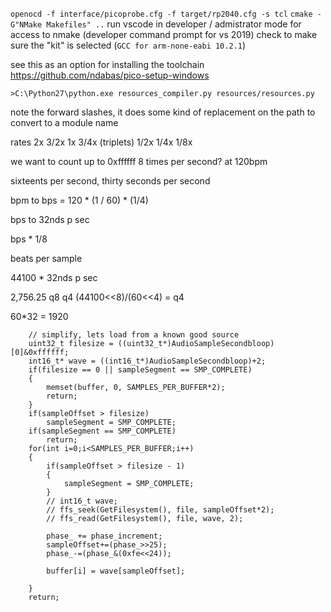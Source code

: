 `openocd -f interface/picoprobe.cfg -f target/rp2040.cfg -s tcl`
`cmake -G"NMake Makefiles" ..`
run vscode in developer / admistrator mode for access to nmake (developer command prompt for vs 2019)
check to make sure the "kit" is selected (`GCC for arm-none-eabi 10.2.1`)

see this as an option for installing the toolchain
https://github.com/ndabas/pico-setup-windows

`>C:\Python27\python.exe resources_compiler.py resources/resources.py`

note the forward slashes, it does some kind of replacement on the path to convert to a module name

rates 2x 3/2x 1x 3/4x (triplets) 1/2x 1/4x 1/8x

we want to count up to 0xffffff 8 times per second? at 120bpm

sixteents per second, thirty seconds per second

bpm to bps = 
120 * (1 / 60) * (1/4)

bps to 32nds p sec

bps * 1/8

beats per sample

44100 * 32nds p sec

2,756.25
q8          q4
(44100<<8)/(60<<4) = q4

60*32 = 1920




        // simplify, lets load from a known good source
        uint32_t filesize = ((uint32_t*)AudioSampleSecondbloop)[0]&0xffffff;
        int16_t* wave = ((int16_t*)AudioSampleSecondbloop)+2;
        if(filesize == 0 || sampleSegment == SMP_COMPLETE)
        {
            memset(buffer, 0, SAMPLES_PER_BUFFER*2);
            return;
        }
        if(sampleOffset > filesize)
            sampleSegment = SMP_COMPLETE;
        if(sampleSegment == SMP_COMPLETE)
            return;
        for(int i=0;i<SAMPLES_PER_BUFFER;i++)
        {
            if(sampleOffset > filesize - 1)
            {
                sampleSegment = SMP_COMPLETE;
            }
            // int16_t wave;
            // ffs_seek(GetFilesystem(), file, sampleOffset*2);
            // ffs_read(GetFilesystem(), file, wave, 2);

            phase_ += phase_increment;
            sampleOffset+=(phase_>>25);
            phase_-=(phase_&(0xfe<<24));

            buffer[i] = wave[sampleOffset];
            
        }
        return;
